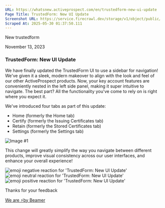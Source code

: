 ```yaml
---
URL: https://whatsnew.activeprospect.com/en/trustedform-new-ui-update
Page Title: TrustedForm: New UI Update
Screenshot URL: https://service.firecrawl.dev/storage/v1/object/public/media/screenshot-ab7db7b0-623f-4450-a2a9-3b6beb8372ef.png
Scraped At: 2025-05-30 01:37:50.111
---
```


New
trustedform

November 13, 2023

### TrustedForm: New UI Update

We have finally updated the TrustedForm UI to use a sidebar for navigation! We've given it a sleek, modern makeover to align with the look and feel of our other ActiveProspect products. Now, your key account features are conveniently nested in the left side panel, making it super intuitive to navigate. The best part? All the functionality you've come to rely on is right where you expect it.

We've introduced four tabs as part of this update:

- Home (formerly the Home tab)
- Certify (formerly the Issuing Certificates tab)
- Retain (formerly the Stored Certificates tab)
- Settings (formerly the Settings tab)

![Image #1](https://app.getbeamer.com/pictures?id=353422-LSvvv73vv71f77-9J--_vQx577-977-9Ku-_vSsBVe-_vTgK77-977-977-9au-_ve-_vTvvv73vv70zF--_vQ..&v=4)

This change will greatly simplify the way you navigate between different products, improve visual consistency across our user interfaces, and enhance your overall experience!

![emoji negative reaction for 'TrustedForm: New UI Update'](https://app.getbeamer.com/images/emojiNeg.svg)![emoji neutral reaction for 'TrustedForm: New UI Update'](https://app.getbeamer.com/images/emojiNeut.svg)![emoji positive reaction for 'TrustedForm: New UI Update'](https://app.getbeamer.com/images/emojiPos.svg)

Thanks for your feedback

[We are ⚡by Beamer](https://www.getbeamer.com/?ref=watermark_MErKJCnu12412_public&company=ActiveProspect&watermarkRef=powered&utm_term=MErKJCnu12412&utm_content=ActiveProspect&utm_source=standalone&utm_medium=footer&utm_campaign=powered)
